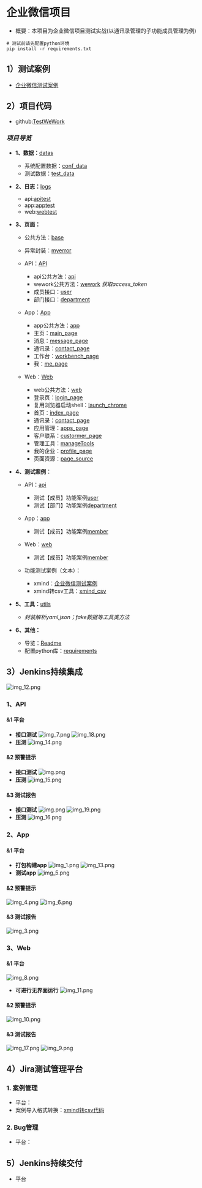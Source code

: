 # 企业微信项目
- 概要：本项目为企业微信项目测试实战(以通讯录管理的子功能成员管理为例)
```shell
# 测试前请先配置python环境
pip install -r requirements.txt
```
## 1）测试案例
- [企业微信测试案例](testcases/功能测试案例/企业微信测试案例.xmind)

## 2）项目代码
- github:[TestWeWork](https://github.com/Lusilucy/TestWeWork)

[comment]: <> (- gitee:[TestWeWork]&#40;&#41;)

### *项目导览*
- **1、数据：**[datas](datas)
  - 系统配置数据：[conf_data](datas/conf_data)
  - 测试数据：[test_data](datas/test_data)
  
- **2、日志：**[logs](logs)
  - api:[apitest](logs/apitest.log)
  - app:[apptest](logs/apptest.log)
  - web:[webtest](logs/webtest.log)

- **3、页面：**
  - 公共方法：[base](pages/base.py)
    
  - 异常封装：[myerror](pages/myerror.py)
    
  - API：[API](pages/API)
    - api公共方法：[api](/pages/API/api.py)
    - wework公共方法：[wework](/pages/API/wework_api.py) *获取access_token*
    - 成员接口：[user](pages/API/user_api.py)
    - 部门接口：[department](pages/API/department_api.py)
    
  - App：[App](pages/API)
    - app公共方法：[app](pages/App/app.py)
    - 主页：[main_page](pages/App/main_page.py)
    - 消息：[message_page](pages/App/message_page)
    - 通讯录：[contact_page](pages/App/contact_page)
    - 工作台：[workbench_page](pages/App/workbench_page)
    - 我：[me_page](pages/App/me_page)
    
  - Web：[Web](pages/Web)
    - web公共方法：[web](pages/Web/web.py)
    - 登录页：[login_page](pages/Web/login_page.py)
    - 复用浏览器启动shell：[launch_chrome](pages/Web/launch_chrome.sh)
    - 首页：[index_page](pages/Web/index_page)
    - 通讯录：[contact_page](pages/Web/contact_page)
    - 应用管理：[apps_page](pages/Web/apps_page)
    - 客户联系：[custormer_page](pages/Web/customer_page)
    - 管理工具：[manageTools](pages/Web/manageTools_page)
    - 我的企业：[profile_page](pages/Web/profile_page)
    - 页面资源：[page_source](pages/Web/page_source)
  
- **4、测试案例：**
  - API：[api](testcases/api)
    - 测试【成员】功能案例[user](testcases/api/test_user_api.py)
    - 测试【部门】功能案例[department](testcases/api/test_department_api.py)
    
  - App：[app](testcases/app)
    - 测试【成员】功能案例[member](testcases/app/test_member_app.py)
    
  - Web：[web](testcases/web)
    - 测试【成员】功能案例[member](testcases/web/test_member_web.py)
  
  - 功能测试案例（文本）：
    - xmind：[企业微信测试案例](testcases/功能测试案例/企业微信测试案例.xmind)
    - xmind转csv工具：[xmind_csv](testcases/功能测试案例/xmind_csv.py)

[comment]: <> (    - csv：)
  
- **5、工具：**[utils](utils/utils.py)
  - *封装解析yaml,json；fake数据等工具类方法*

- **6、其他：**
  - 导览：[Readme](Readme.md)
  - 配置python库：[requirements](requirements.txt)



## 3）Jenkins持续集成
  ![img_12.png](images/img_12.png)
### 1、API
#### &1 平台
  - **接口测试**
  ![img_7.png](images/img_7.png)
  ![img_18.png](images/img_18.png)
  - **压测**
  ![img_14.png](images/img_14.png)
  
#### &2 预警提示
  - **接口测试**
  ![img.png](images/img.png)
  - **压测**
  ![img_15.png](images/img_15.png)
  
#### &3 测试报告
  - **接口测试**
  ![img.png](images/img_2.png)
  ![img_19.png](images/img_19.png)
  - **压测**
  ![img_16.png](images/img_16.png)
  
  
### 2、App
#### &1 平台
  - **打包构建app**
  ![img_1.png](images/img_1.png)
  ![img_13.png](images/img_13.png)
  - **测试app**
  ![img_5.png](images/img_5.png)

#### &2 预警提示
  ![img_4.png](images/img_4.png)
  ![img_6.png](images/img_6.png)

#### &3 测试报告
  ![img_3.png](images/img_3.png)
  
### 3、Web
#### &1 平台
  ![img_8.png](images/img_8.png)
  
  - **可进行无界面运行**
  ![img_11.png](images/img_11.png)
  
#### &2 预警提示
  ![img_10.png](images/img_10.png)

#### &3 测试报告
  ![img_17.png](images/img_17.png)
  ![img_9.png](images/img_9.png)

## 4）Jira测试管理平台
### 1. 案例管理
- 平台：
- 案例导入格式转换：[xmind转csv代码](testcases/功能测试案例/xmind_csv.py)
### 2. Bug管理
- 平台：

## 5）Jenkins持续交付
- 平台

